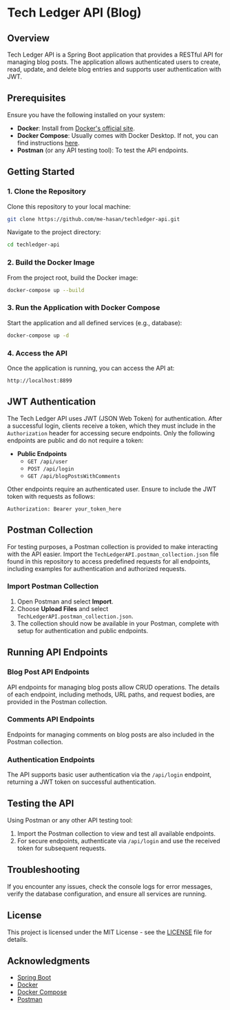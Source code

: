 # Tech Ledger API (Blog)

## Overview
Tech Ledger API is a Spring Boot application that provides a RESTful API for managing blog posts. The application allows authenticated users to create, read, update, and delete blog entries and supports user authentication with JWT.

## Prerequisites
Ensure you have the following installed on your system:
- **Docker**: Install from [Docker's official site](https://www.docker.com/get-started).
- **Docker Compose**: Usually comes with Docker Desktop. If not, you can find instructions [here](https://docs.docker.com/compose/install/).
- **Postman** (or any API testing tool): To test the API endpoints.

## Getting Started

### 1. Clone the Repository
Clone this repository to your local machine:
```bash
git clone https://github.com/me-hasan/techledger-api.git
```
Navigate to the project directory:
```bash
cd techledger-api
```

### 2. Build the Docker Image
From the project root, build the Docker image:
```bash
docker-compose up --build
```

### 3. Run the Application with Docker Compose
Start the application and all defined services (e.g., database):
```bash
docker-compose up -d
```

### 4. Access the API
Once the application is running, you can access the API at:
```
http://localhost:8899
```

## JWT Authentication
The Tech Ledger API uses JWT (JSON Web Token) for authentication. After a successful login, clients receive a token, which they must include in the `Authorization` header for accessing secure endpoints. Only the following endpoints are public and do not require a token:

- **Public Endpoints**
  - `GET /api/user`
  - `POST /api/login`
  - `GET /api/blogPostsWithComments`

Other endpoints require an authenticated user. Ensure to include the JWT token with requests as follows:
```
Authorization: Bearer your_token_here
```

## Postman Collection
For testing purposes, a Postman collection is provided to make interacting with the API easier. Import the `TechLedgerAPI.postman_collection.json` file found in this repository to access predefined requests for all endpoints, including examples for authentication and authorized requests.

### Import Postman Collection
1. Open Postman and select **Import**.
2. Choose **Upload Files** and select `TechLedgerAPI.postman_collection.json`.
3. The collection should now be available in your Postman, complete with setup for authentication and public endpoints.

## Running API Endpoints

### Blog Post API Endpoints
API endpoints for managing blog posts allow CRUD operations. The details of each endpoint, including methods, URL paths, and request bodies, are provided in the Postman collection.

### Comments API Endpoints
Endpoints for managing comments on blog posts are also included in the Postman collection.

### Authentication Endpoints
The API supports basic user authentication via the `/api/login` endpoint, returning a JWT token on successful authentication.

## Testing the API
Using Postman or any other API testing tool:
1. Import the Postman collection to view and test all available endpoints.
2. For secure endpoints, authenticate via `/api/login` and use the received token for subsequent requests.

## Troubleshooting
If you encounter any issues, check the console logs for error messages, verify the database configuration, and ensure all services are running.

## License
This project is licensed under the MIT License - see the [LICENSE](LICENSE) file for details.

## Acknowledgments
- [Spring Boot](https://spring.io/projects/spring-boot)
- [Docker](https://www.docker.com/)
- [Docker Compose](https://docs.docker.com/compose/)
- [Postman](https://www.postman.com/)

